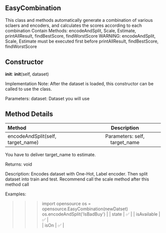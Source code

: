 ﻿## EasyCombination
This class and methods automatically generate a combination of various sclaers and encoders, and calculates the scores according to each combination
Contain Methods: encodeAndSplit, Scale, Estimate, printAllResult, findBestScore, findWorstScore
WARNING: encodeAndSplit, Scale, Estimate must be executed first before printAllResult, findBestScore, findWorstScore


## Constructor
__init__:
__init__(self, dataset)

Implementation Note:
After the dataset is loaded, this constructor can be called to use the class.

Parameters: 
dataset: Dataset you will use

## Method Details

|     Method       |      Description   | 
| :--------------- | :----------------: | 
| encodeAndSplit(self, target_name)|Parameters: self, target_name

You have to deliver target_name to estimate.

Returns: void

Description:
Encodes dataset with One-Hot, Label encoder.
Then split dataset into train and test.
Recommend call the scale method after this method call

Examples:
>>>import opensource
>>>os = opensource.EasyCombination(newDatset)
>>>os.encodeAndSplit('IsBadBuy')
  | 
| state            | :white_check_mark: | 
| isAvailable      | :white_check_mark: |  
| isOn             | :white_check_mark: |
